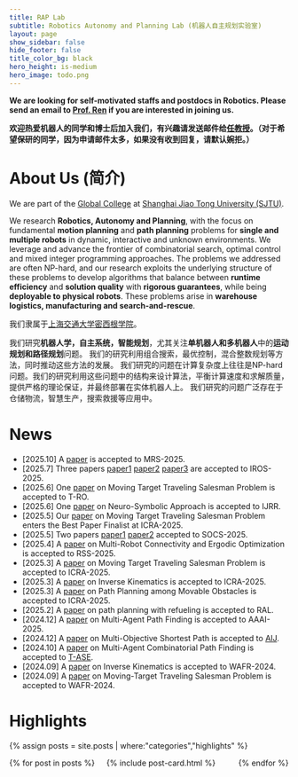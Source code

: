 ```yaml
---
title: RAP Lab
subtitle: Robotics Autonomy and Planning Lab (机器人自主规划实验室)
layout: page
show_sidebar: false
hide_footer: false
title_color_bg: black
hero_height: is-medium
hero_image: todo.png
---
```


<script async src="https://www.googletagmanager.com/gtag/js?id=G-D9QZD7Y8D0"></script>
<script>
  window.dataLayer = window.dataLayer || [];
  function gtag(){dataLayer.push(arguments);}
  gtag('js', new Date());

  gtag('config', 'G-D9QZD7Y8D0');
</script>

**We are looking for self-motivated staffs and postdocs in Robotics. Please send an email to [Prof. Ren](https://rap-lab.github.io/team/zren/) if you are interested in joining us.**

**欢迎热爱机器人的同学和博士后加入我们，有兴趣请发送邮件给[任教授](https://rap-lab.github.io/team/zren/)。（对于希望保研的同学，因为申请邮件太多，如果没有收到回复，请默认婉拒。）**

# About Us (简介)

We are part of the [Global College](https://www.ji.sjtu.edu.cn/) at [Shanghai Jiao Tong University (SJTU)](https://www.sjtu.edu.cn/).

We research **Robotics, Autonomy and Planning**, with the focus on fundamental **motion planning** and **path planning** problems for **single and multiple robots** in dynamic, interactive and unknown environments.
We leverage and advance the frontier of combinatorial search, optimal control and mixed integer programming approaches.
The problems we addressed are often NP-hard, and our research exploits the underlying structure of these problems to develop algorithms that balance between **runtime efficiency** and **solution quality** with **rigorous guarantees**, while being **deployable to physical robots**.
These problems arise in **warehouse logistics, manufacturing and search-and-rescue**.

我们隶属于[上海交通大学](https://www.sjtu.edu.cn/)[密西根学院](https://www.ji.sjtu.edu.cn/)。

我们研究**机器人学，自主系统，智能规划**，尤其关注**单机器人和多机器人**中的**运动规划和路径规划**问题。
我们的研究利用组合搜索，最优控制，混合整数规划等方法，同时推动这些方法的发展。
我们研究的问题在计算复杂度上往往是NP-hard问题。我们的研究利用这些问题中的结构来设计算法，平衡计算速度和求解质量，提供严格的理论保证，并最终部署在实体机器人上。
我们研究的问题广泛存在于仓储物流，智慧生产，搜索救援等应用中。


# News

* \[2025.10\] A [paper](https://rap-lab.github.io/documents/publications/2025_MRS_TCMAPF_Focal_ZhenlongFang.pdf) is accepted to MRS-2025.
* \[2025.7\] Three papers [paper1](https://rap-lab.github.io/documents/publications/2025_IROS_MCPFTT_XuemianWu.pdf) [paper2](https://rap-lab.github.io/documents/publications/2025_IROS_ESPC_YongceLiu.pdf) [paper3](https://rap-lab.github.io/documents/publications/2025_IROS_MAMP_MICP_ShizheZhao.pdf) are accepted to IROS-2025.
* \[2025.6\] One [paper](https://rap-lab.github.io/documents/publications/2025_TRO_Cstar_Allen.pdf) on Moving Target Traveling Salesman Problem is accepted to T-RO.
* \[2025.6\] One [paper](https://rap-lab.github.io/documents/publications/2025_IJRR_IL_ChenWang.pdf) on Neuro-Symbolic Approach is accepted to IJRR.
* \[2025.5\] Our [paper](https://rap-lab.github.io/documents/publications/2025_ICRA_MTTSP3D_Anoop.pdf) on Moving Target Traveling Salesman Problem enters the Best Paper Finalist at ICRA-2025.
* \[2025.5\] Two papers [paper1](https://rap-lab.github.io/documents/publications/2025_SOCS_BOTSPTW_ShizheZhao.pdf) [paper2](https://rap-lab.github.io/documents/publications/2025_SOCS_LSPRstar_ShuaiZhou.pdf) accepted to SOCS-2025.
* \[2025.4\] A [paper](https://rap-lab.github.io/documents/publications/2025_RSS_IMEC_YongceLiu_cam.pdf) on Multi-Robot Connectivity and Ergodic Optimization is accepted to RSS-2025.
* \[2025.3\] A [paper](https://rap-lab.github.io/documents/publications/2025_ICRA_MTTSP3D_Anoop.pdf) on Moving Target Traveling Salesman Problem is accepted to ICRA-2025.
* \[2025.3\] A [paper](https://rap-lab.github.io/documents/publications/2025_ICRA_PDOMP_YuChen.pdf) on Inverse Kinematics is accepted to ICRA-2025.
* \[2025.3\] A [paper](https://rap-lab.github.io/documents/publications/2025_ICRA_PAMO.pdf) on Path Planning among Movable Obstacles is accepted to ICRA-2025.
* \[2025.2\] A [paper](https://rap-lab.github.io/documents/publications/2025_RAL_Refuel_ShizheZhao.pdf) on path planning with refueling is accepted to RAL.
* \[2024.12\] A [paper](https://rap-lab.github.io/documents/publications/2025_AAAI_LSRP_ShuaiZhou.pdf) on Multi-Agent Path Finding is accepted to AAAI-2025.
* \[2024.12\] A [paper](https://rap-lab.github.io/documents/publications/2024_AIJ_EMOA.pdf) on Multi-Objective Shortest Path is accepted to [AIJ](https://doi.org/10.1016/j.artint.2024.104260).
* \[2024.10\] A [paper](https://rap-lab.github.io/documents/publications/2024_TASE_AKstar_CBSSAPX.pdf) on Multi-Agent Combinatorial Path Finding is accepted to [T-ASE](https://doi.org/10.1109/TASE.2024.3466183).
* \[2024.09\] A [paper](https://rap-lab.github.io/documents/publications/2024_WAFR_PDO_YuChen_cam.pdf) on Inverse Kinematics is accepted to WAFR-2024.
* \[2024.09\] A [paper](https://rap-lab.github.io/documents/publications/2024_WAFR_MT-TSP-O_Anoop_cam.pdf) on Moving-Target Traveling Salesman Problem is accepted to WAFR-2024.

# Highlights

{% assign posts = site.posts | where:"categories","highlights" %}
<div class="columns is-multiline">
    {% for post in posts %}
    <div class="column is-3-desktop is-6-tablet">
        {% include post-card.html %}
    </div>
    {% endfor %}
</div>
